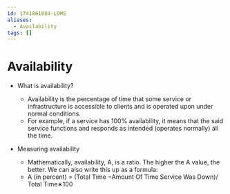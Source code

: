 ```yaml
---
id: 1741861084-LOMS
aliases:
  - Availability
tags: []
---
```


# Availability

- What is availability?
  - Availability is the percentage of time that some service or infrastructure is accessible to clients and is operated upon under normal conditions.
  - For example, if a service has 100% availability, it means that the said service functions and responds as intended (operates normally) all the time.

- Measuring availability
  - Mathematically, availability, A, is a ratio. The higher the A value, the better. We can also write this up as a formula:
  - A (in percent) = (Total Time −Amount Of Time Service Was Down)/ Total Time∗100
